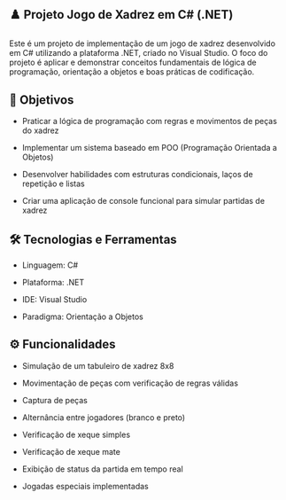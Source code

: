 <h2 align="left">♟️ Projeto Jogo de Xadrez em C# (.NET)</h2>

###

<p align="left">Este é um projeto de implementação de um jogo de xadrez desenvolvido em C# utilizando a plataforma .NET, criado no Visual Studio. O foco do projeto é aplicar e demonstrar conceitos fundamentais de lógica de programação, orientação a objetos e boas práticas de codificação.</p>

###

<h2 align="left">🧠 Objetivos</h2>

- Praticar a lógica de programação com regras e movimentos de peças do xadrez

- Implementar um sistema baseado em POO (Programação Orientada a Objetos)

- Desenvolver habilidades com estruturas condicionais, laços de repetição e listas

- Criar uma aplicação de console funcional para simular partidas de xadrez

  
<h2 align="left">🛠️ Tecnologias e Ferramentas</h2>

- Linguagem: C#

- Plataforma: .NET 

- IDE: Visual Studio

- Paradigma: Orientação a Objetos

<h2 align="left">⚙️ Funcionalidades</h2>

- Simulação de um tabuleiro de xadrez 8x8

- Movimentação de peças com verificação de regras válidas

- Captura de peças

- Alternância entre jogadores (branco e preto)

- Verificação de xeque simples

-  Verificação de xeque mate

- Exibição de status da partida em tempo real

- Jogadas especiais implementadas
